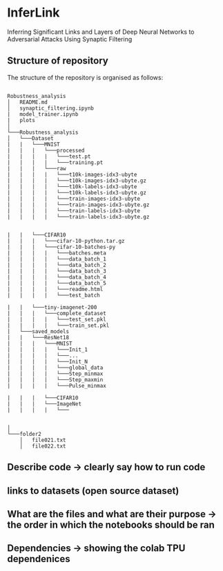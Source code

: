 # InferLink
Inferring Significant Links and Layers of Deep Neural Networks to Adversarial Attacks Using Synaptic Filtering

## Structure of repository

The structure of the repository is organised as follows:

```

Robustness_analysis
│   README.md
│   synaptic_filtering.ipynb
|   model_trainer.ipynb
|   plots
│
└───Robustness_analysis
│   └───Dataset
|   |   └───MNIST
|   |   |   └───processed
|   |   |   |   └───test.pt
|   |   |   |   └───training.pt
|   |   |   └───raw
|   |   |   |   └───t10k-images-idx3-ubyte
|   |   |   |   └───t10k-images-idx3-ubyte.gz
|   |   |   |   └───t10k-labels-idx3-ubyte
|   |   |   |   └───t10k-labels-idx3-ubyte.gz
|   |   |   |   └───train-images-idx3-ubyte
|   |   |   |   └───train-images-idx3-ubyte.gz
|   |   |   |   └───train-labels-idx3-ubyte
|   |   |   |   └───train-labels-idx3-ubyte.gz


|   |   └───CIFAR10
|   |   |   └───cifar-10-python.tar.gz
|   |   |   └───cifar-10-batches-py
|   |   |   |   └───batches.meta
|   |   |   |   └───data_batch_1
|   |   |   |   └───data_batch_2
|   |   |   |   └───data_batch_3
|   |   |   |   └───data_batch_4
|   |   |   |   └───data_batch_5
|   |   |   |   └───readme.html
|   |   |   |   └───test_batch

|   |   └───tiny-imagenet-200
|   |   |   └───complete_dataset
|   |   |   |   └───test_set.pkl
|   |   |   |   └───train_set.pkl
|   └───saved_models
|   |   └───ResNet18
|   |   |   └───MNIST
|   |   |   |   └───Init_1
|   |   |   |   └───...
|   |   |   |   └───Init_N
|   |   |   |   └───global_data
|   |   |   |   └───Step_minmax
|   |   |   |   └───Step_maxmin
|   |   |   |   └───Pulse_minmax

|   |   |   └───CIFAR10
|   |   |   └───ImageNet
|   |   |   |   └───


│   
└───folder2
    │   file021.txt
    │   file022.txt
```

## Describe code -> clearly say how to run code

## links to datasets (open source dataset)

## What are the files and what are their purpose -> the order in which the notebooks should be ran  

## Dependencies -> showing the colab TPU dependenices 

